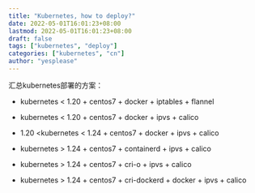 ```yaml
---
title: "Kubernetes, how to deploy?"
date: 2022-05-01T16:01:23+08:00
lastmod: 2022-05-01T16:01:23+08:00
draft: false
tags: ["kubernetes", "deploy"]
categories: ["kubernetes", "cn"]
author: "yesplease"
---
```


汇总kubernetes部署的方案：

- kubernetes < 1.20 + centos7 + docker + iptables + flannel
- kubernetes < 1.20 + centos7 + docker + ipvs + calico

- 1.20 <kubernetes < 1.24 + centos7 + docker + ipvs + calico
- kubernetes > 1.24 + centos7 + containerd + ipvs + calico
- kubernetes > 1.24 + centos7 + cri-o + ipvs + calico
- kubernetes > 1.24 + centos7 + cri-dockerd + docker + ipvs + calico